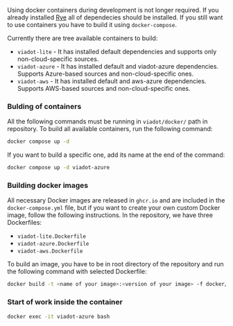 Using docker containers during development is not longer required. If you already installed [Rye](https://rye.astral.sh/) all of dependecies should be installed.
If you still want to use containers you have to build it using `docker-compose`.

Currently there are tree available containers to build:

- `viadot-lite` - It has installed default dependencies and supports only non-cloud-specific sources.
- `viadot-azure` - It has installed default and viadot-azure dependencies. Supports Azure-based sources and non-cloud-specific ones.
- `viadot-aws` - It has installed default and aws-azure dependencies. Supports AWS-based sources and non-cloud-specific ones.

### Bulding of containers

All the following commands must be running in `viadot/docker/` path in repository.
To build all available containers, run the following command:

```bash
docker compose up -d 
```
If you want to build a specific one, add its name at the end of the command:

```bash
docker compose up -d viadot-azure
```

### Building docker images

All necessary Docker images are released in `ghcr.io` and are included in the `docker-compose.yml` file, but if you want to create your own custom Docker image, follow the following instructions.
In the repository, we have three Dockerfiles:

- `viadot-lite.Dockerfile`
- `viadot-azure.Dockerfile`
- `viadot-aws.Dockerfile`

To build an image, you have to be in root directory of the repository and run the following command with selected Dockerfile:

```bash
docker build -t <name of your image>:<version of your image> -f docker/<selected Dockerfile> .
```


### Start of work inside the container 

```bash
docker exec -it viadot-azure bash
```